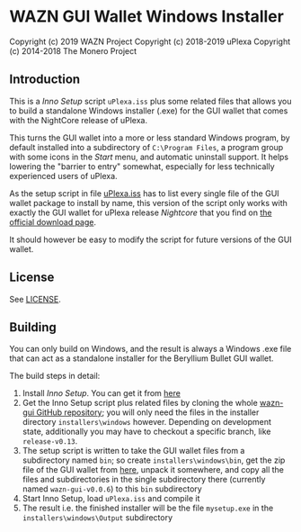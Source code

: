 # WAZN GUI Wallet Windows Installer #

Copyright (c) 2019 WAZN Project
Copyright (c) 2018-2019 uPlexa
Copyright (c) 2014-2018 The Monero Project

## Introduction ##

This is a *Inno Setup* script `uPlexa.iss` plus some related files
that allows you to build a standalone Windows installer (.exe) for
the GUI wallet that comes with the NightCore release of uPlexa.

This turns the GUI wallet into a more or less standard Windows program,
by default installed into a subdirectory of `C:\Program Files`, a
program group with some icons in the *Start* menu, and automatic
uninstall support. It helps lowering the "barrier to entry"
somewhat, especially for less technically experienced users of
uPlexa.

As the setup script in file [uPlexa.iss](uPlexa.iss) has to list every
single file of the GUI wallet package to install by name,
this version of the script only works with exactly the GUI wallet
for uPlexa release *Nightcore* that you find on
[the official download page](https://wazn.com/downloads).

It should however be easy to modify the script for future
versions of the GUI wallet.

## License ##

See [LICENSE](LICENSE).

## Building ##

You can only build on Windows, and the result is always a
Windows .exe file that can act as a standalone installer for the
Beryllium Bullet GUI wallet.

The build steps in detail:

1. Install *Inno Setup*. You can get it from [here](http://www.jrsoftware.org/isdl.php)
2. Get the Inno Setup script plus related files by cloning the whole [wazn-gui GitHub repository](https://github.com/wazn/wazn-gui); you will only need the files in the installer directory `installers\windows` however. Depending on development state, additionally you may have to checkout a specific branch, like `release-v0.13`.
3. The setup script is written to take the GUI wallet files from a subdirectory named `bin`; so create `installers\windows\bin`, get the zip file of the GUI wallet from [here](https://wazn.com/downloads), unpack it somewhere, and copy all the files and subdirectories in the single subdirectory there (currently named `wazn-gui-v0.0.6`) to this `bin` subdirectory
4. Start Inno Setup, load `uPlexa.iss` and compile it
5. The result i.e. the finished installer will be the file `mysetup.exe` in the `installers\windows\Output` subdirectory

